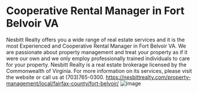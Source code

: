 # Cooperative Rental Manager in Fort Belvoir VA
Nesbitt Realty offers you a wide range of real estate services and it is the most Experienced and Cooperative Rental Manager in Fort Belvoir VA. We are passionate about property management and treat your property as if it were our own and we only employ professionally trained individuals to care for your property. Nesbitt Realty is a real estate brokerage licensed by the Commonwealth of Virginia. For more information on its services, please visit the website or call us at (703)765-0300. https://nesbittrealty.com/property-management/local/fairfax-county/fort-belvoir/
![image](https://user-images.githubusercontent.com/122665157/214527281-1b0c12a9-defc-4096-8cd9-8701b1a90dcb.png)
